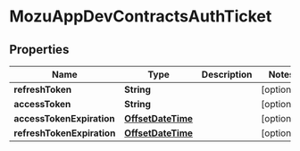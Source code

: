 
# MozuAppDevContractsAuthTicket

## Properties
Name | Type | Description | Notes
------------ | ------------- | ------------- | -------------
**refreshToken** | **String** |  |  [optional]
**accessToken** | **String** |  |  [optional]
**accessTokenExpiration** | [**OffsetDateTime**](OffsetDateTime.md) |  |  [optional]
**refreshTokenExpiration** | [**OffsetDateTime**](OffsetDateTime.md) |  |  [optional]




